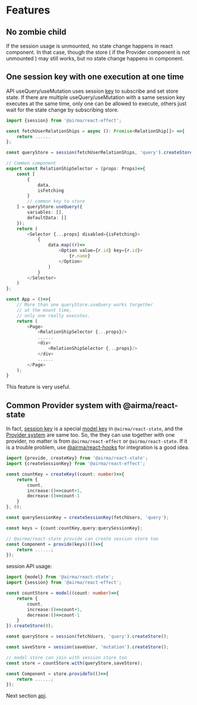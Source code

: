 # Features

## No zombie child

If the session usage is unmounted, no state change happens in react component. In that case, though the store ( if the Provider component is not unmounted ) may still works, but no state change happens in component.

## One session key with one execution at one time

API useQuery/useMutation uses session [key](/react-effect/concepts?id=key) to subscribe and set store state. If there are multiple useQuery/useMutation with a same session key executes at the same time, only one can be allowed to execute, others just wait for the state change by subscribing store.

```ts
import {session} from '@airma/react-effect';

const fetchUserRelationShips = async (): Promise<RelationShip[]> =>{
    return ......
};

const queryStore = session(fetchUserRelationShips, 'query').createStore().asGlobal();

// Common component
export const RelationShipSelector = (props: Props)=>{
    const [
        {
            data,
            isFetching
        }
        // common key to store
    ] = queryStore.useQuery({
        variables: [],
        defaultData: []
    });
    return (
        <Selector {...props} disabled={isFetching}>
            {
                data.map((r)=>
                    <Option value={r.id} key={r.id}>
                        {r.name}
                    </Option>
                )
            }
        </Selector>
    )
};

const App = ()=>{
    // More than one queryStore.useQuery works torgether
    // at the mount time,
    // only one really executes.
    return (
        <Page>
            <RelationShipSelector {...props}/>
            ......
            <div>
                <RelationShipSelector {...props}/>
            </div>
            ......
        </Page>
    );
}
```

This feature is very useful.

## Common Provider system with @airma/react-state

In fact, [session key](/react-effect/concepts?id=key) is a special [model key](/react-state/concepts?id=key) in `@airma/react-state`, and the [Provider system](/react-state/guides?id=createkey-and-provide) are same too. So, the they can use together with one provider, no matter is from `@airma/react-effect` or `@airma/react-state`. If it is a trouble problem, use [@airma/react-hooks](/react-hooks/index) for integration is a good idea.

```ts
import {provide, createKey} from '@airma/react-state';
import {createSessionKey} from '@airma/react-effect';

const countKey = createKey((count: number)=>{
    return {
        count,
        increase:()=>count+1,
        decrease:()=>count-1
    }
}, 0);

const querySessionKey = createSessionKey(fetchUsers, 'query');

const keys = {count:countKey,query:querySessionKey};

// @airma/react-state provide can create session store too
const Component = provide(keys)(()=>{
    return ......;
});
```

session API usage:

```ts
import {model} from '@airma/react-state';
import {session} from '@airma/react-effect';

const countStore = model((count: number)=>{
    return {
        count,
        increase:()=>count+1,
        decrease:()=>count-1
    }
}).createStore(0);

const queryStore = session(fetchUsers, 'query').createStore();

const saveStore = session(saveUser, 'mutation').createStore();

// model store can join with session store too
const store = countStore.with(queryStore,saveStore);

const Component = store.provideTo(()=>{
    return ......;
});
```

Next section [api](/react-effect/api).